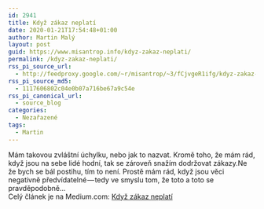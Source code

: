 ```yaml
---
id: 2941
title: Když zákaz neplatí
date: 2020-01-21T17:54:48+01:00
author: Martin Malý
layout: post
guid: https://www.misantrop.info/kdyz-zakaz-neplati/
permalink: /kdyz-zakaz-neplati/
rss_pi_source_url:
  - http://feedproxy.google.com/~r/misantrop/~3/fCjvgeR1ifg/kdyz-zakaz-neplati-89d82724c662
rss_pi_source_md5:
  - 1117606802c04e0b07a716be67a9c54e
rss_pi_canonical_url:
  - source_blog
categories:
  - Nezařazené
tags:
  - Martin
---
```

Mám takovou zvláštní úchylku, nebo jak to nazvat. Kromě toho, že mám rád, když jsou na sebe lidé hodní, tak se zároveň snažím dodržovat zákazy.Ne že bych se bál postihu, tím to není. Prostě mám rád, když jsou věci negativně předvídatelné — tedy ve smyslu tom, že toto a toto se pravděpodobně&hellip;  
Celý článek je na Medium.com: <a href="http://feedproxy.google.com/~r/misantrop/~3/fCjvgeR1ifg/kdyz-zakaz-neplati-89d82724c662" target="_blank" rel="noopener noreferrer">Když zákaz neplatí</a>